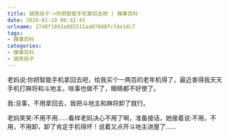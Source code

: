 ```yaml
---
title: 搞笑段子->你把智能手机拿回去吧 | 糗事百科
date: 2020-01-10 06:32:43
urlname: 17d8f1893a985511aa070d8fcfde1dc7
tags: 
- 糗事百科
categories:
- 糗事百科
- 搞笑段子
---
```

老妈说:你把智能手机拿回去吧，给我买个一两百的老年机得了，最近害得我天天手机打麻将和斗地主，啥事也做不了，眼睛都不好使了。

我:没事，不用拿回去，我把斗地主和麻将卸了就行。

老妈笑笑:不用不用……看样老妈决心不用了啊，准备接话，她接着说:不用，不用，不用卸，卸了肯定手机得坏！说着又点开斗地主进屋了……


